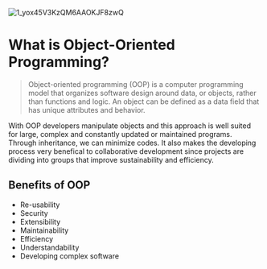 ![1_yox45V3KzQM6AAOKJF8zwQ](https://user-images.githubusercontent.com/77506856/166809072-efc179d8-4e1b-4b08-8991-81337f043e34.jpeg)

# What is Object-Oriented Programming?

> Object-oriented programming (OOP) is a computer programming model that organizes software design around data, or objects, rather than functions and logic. An object can be defined as a data field that has unique attributes and behavior.

With OOP developers manipulate objects and this approach is well suited for large, complex and constantly updated or maintained programs. Through inheritance, we can minimize codes. It also makes the developing process very benefical to collaborative development since projects are dividing into groups that improve sustainability and efficiency.

## Benefits of OOP
- Re-usability
- Security
- Extensibility
- Maintainability
- Efficiency
- Understandability
- Developing complex software
